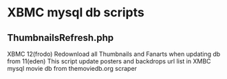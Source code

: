 # XBMC mysql db scripts #

## ThumbnailsRefresh.php  ##

XBMC 12(frodo) Redownload all Thumbnails and Fanarts when updating db from 11(eden)
This script update posters and backdrops url list in XMBC mysql movie db from 
themoviedb.org scraper
